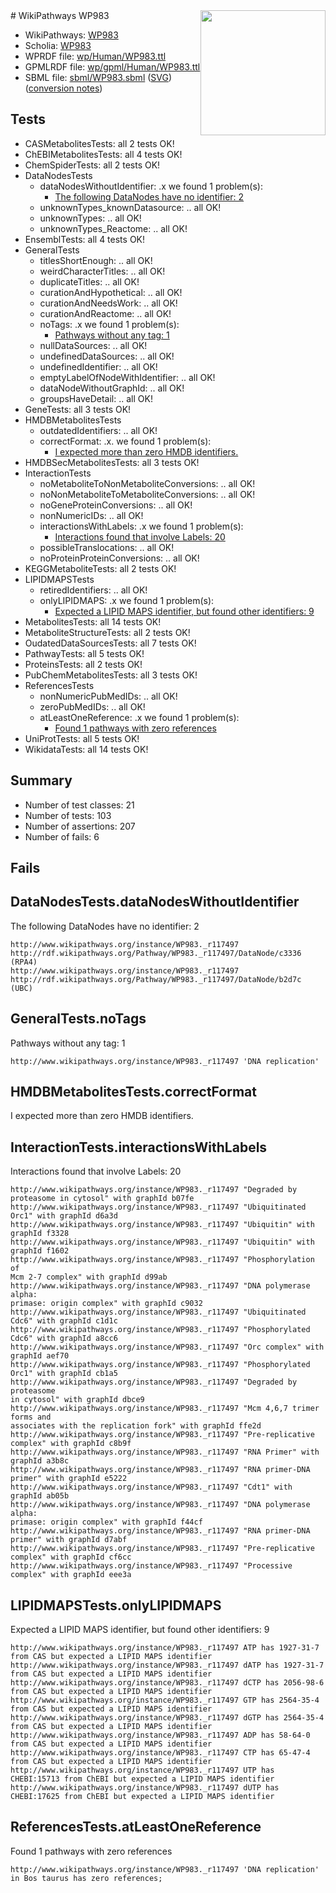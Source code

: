 <img style="float: right; width: 200px" src="../logo.png" />
# WikiPathways WP983

* WikiPathways: [WP983](https://identifiers.org/wikipathways:WP983)
* Scholia: [WP983](https://scholia.toolforge.org/wikipathways/WP983)
* WPRDF file: [wp/Human/WP983.ttl](../wp/Human/WP983.ttl)
* GPMLRDF file: [wp/gpml/Human/WP983.ttl](../wp/gpml/Human/WP983.ttl)
* SBML file: [sbml/WP983.sbml](../sbml/WP983.sbml) ([SVG](../sbml/WP983.svg)) ([conversion notes](../sbml/WP983.txt))

## Tests
* CASMetabolitesTests: all 2 tests OK!
* ChEBIMetabolitesTests: all 4 tests OK!
* ChemSpiderTests: all 2 tests OK!
* DataNodesTests
    * dataNodesWithoutIdentifier: .x we found 1 problem(s):
        * [The following DataNodes have no identifier: 2](#d2d32fa1)
    * unknownTypes_knownDatasource: .. all OK!
    * unknownTypes: .. all OK!
    * unknownTypes_Reactome: .. all OK!
* EnsemblTests: all 4 tests OK!
* GeneralTests
    * titlesShortEnough: .. all OK!
    * weirdCharacterTitles: .. all OK!
    * duplicateTitles: .. all OK!
    * curationAndHypothetical: .. all OK!
    * curationAndNeedsWork: .. all OK!
    * curationAndReactome: .. all OK!
    * noTags: .x we found 1 problem(s):
        * [Pathways without any tag: 1](#b5a30a81)
    * nullDataSources: .. all OK!
    * undefinedDataSources: .. all OK!
    * undefinedIdentifier: .. all OK!
    * emptyLabelOfNodeWithIdentifier: .. all OK!
    * dataNodeWithoutGraphId: .. all OK!
    * groupsHaveDetail: .. all OK!
* GeneTests: all 3 tests OK!
* HMDBMetabolitesTests
    * outdatedIdentifiers: .. all OK!
    * correctFormat: .x. we found 1 problem(s):
        * [I expected more than zero HMDB identifiers.](#ad154c1e)
* HMDBSecMetabolitesTests: all 3 tests OK!
* InteractionTests
    * noMetaboliteToNonMetaboliteConversions: .. all OK!
    * noNonMetaboliteToMetaboliteConversions: .. all OK!
    * noGeneProteinConversions: .. all OK!
    * nonNumericIDs: .. all OK!
    * interactionsWithLabels: .x we found 1 problem(s):
        * [Interactions found that involve Labels: 20](#fe97a8d7)
    * possibleTranslocations: .. all OK!
    * noProteinProteinConversions: .. all OK!
* KEGGMetaboliteTests: all 2 tests OK!
* LIPIDMAPSTests
    * retiredIdentifiers: .. all OK!
    * onlyLIPIDMAPS: .x we found 1 problem(s):
        * [Expected a LIPID MAPS identifier, but found other identifiers: 9](#48cc60c0)
* MetabolitesTests: all 14 tests OK!
* MetaboliteStructureTests: all 2 tests OK!
* OudatedDataSourcesTests: all 7 tests OK!
* PathwayTests: all 5 tests OK!
* ProteinsTests: all 2 tests OK!
* PubChemMetabolitesTests: all 3 tests OK!
* ReferencesTests
    * nonNumericPubMedIDs: .. all OK!
    * zeroPubMedIDs: .. all OK!
    * atLeastOneReference: .x we found 1 problem(s):
        * [Found 1 pathways with zero references](#35eb778e)
* UniProtTests: all 5 tests OK!
* WikidataTests: all 14 tests OK!


## Summary

* Number of test classes: 21
* Number of tests: 103
* Number of assertions: 207
* Number of fails: 6

## Fails

<a name="d2d32fa1" />

## DataNodesTests.dataNodesWithoutIdentifier

The following DataNodes have no identifier: 2
```
http://www.wikipathways.org/instance/WP983._r117497 http://rdf.wikipathways.org/Pathway/WP983._r117497/DataNode/c3336 (RPA4)
http://www.wikipathways.org/instance/WP983._r117497 http://rdf.wikipathways.org/Pathway/WP983._r117497/DataNode/b2d7c (UBC)
```

<a name="b5a30a81" />

## GeneralTests.noTags

Pathways without any tag: 1
```
http://www.wikipathways.org/instance/WP983._r117497 'DNA replication' 
```

<a name="ad154c1e" />

## HMDBMetabolitesTests.correctFormat

I expected more than zero HMDB identifiers.
<a name="fe97a8d7" />

## InteractionTests.interactionsWithLabels

Interactions found that involve Labels: 20
```
http://www.wikipathways.org/instance/WP983._r117497 "Degraded by proteasome in cytosol" with graphId b07fe
http://www.wikipathways.org/instance/WP983._r117497 "Ubiquitinated Orc1" with graphId d6a3d
http://www.wikipathways.org/instance/WP983._r117497 "Ubiquitin" with graphId f3328
http://www.wikipathways.org/instance/WP983._r117497 "Ubiquitin" with graphId f1602
http://www.wikipathways.org/instance/WP983._r117497 "Phosphorylation of
Mcm 2-7 complex" with graphId d99ab
http://www.wikipathways.org/instance/WP983._r117497 "DNA polymerase alpha:
primase: origin complex" with graphId c9032
http://www.wikipathways.org/instance/WP983._r117497 "Ubiquitinated Cdc6" with graphId c1d1c
http://www.wikipathways.org/instance/WP983._r117497 "Phosphorylated Cdc6" with graphId a8cc6
http://www.wikipathways.org/instance/WP983._r117497 "Orc complex" with graphId aef70
http://www.wikipathways.org/instance/WP983._r117497 "Phosphorylated Orc1" with graphId cb1a5
http://www.wikipathways.org/instance/WP983._r117497 "Degraded by
proteasome
in cytosol" with graphId dbce9
http://www.wikipathways.org/instance/WP983._r117497 "Mcm 4,6,7 trimer forms and
associates with the replication fork" with graphId ffe2d
http://www.wikipathways.org/instance/WP983._r117497 "Pre-replicative complex" with graphId c8b9f
http://www.wikipathways.org/instance/WP983._r117497 "RNA Primer" with graphId a3b8c
http://www.wikipathways.org/instance/WP983._r117497 "RNA primer-DNA primer" with graphId e5222
http://www.wikipathways.org/instance/WP983._r117497 "Cdt1" with graphId ab05b
http://www.wikipathways.org/instance/WP983._r117497 "DNA polymerase alpha:
primase: origin complex" with graphId f44cf
http://www.wikipathways.org/instance/WP983._r117497 "RNA primer-DNA primer" with graphId d7abf
http://www.wikipathways.org/instance/WP983._r117497 "Pre-replicative complex" with graphId cf6cc
http://www.wikipathways.org/instance/WP983._r117497 "Processive complex" with graphId eee3a
```

<a name="48cc60c0" />

## LIPIDMAPSTests.onlyLIPIDMAPS

Expected a LIPID MAPS identifier, but found other identifiers: 9
```
http://www.wikipathways.org/instance/WP983._r117497 ATP has 1927-31-7 from CAS but expected a LIPID MAPS identifier
http://www.wikipathways.org/instance/WP983._r117497 dATP has 1927-31-7 from CAS but expected a LIPID MAPS identifier
http://www.wikipathways.org/instance/WP983._r117497 dCTP has 2056-98-6 from CAS but expected a LIPID MAPS identifier
http://www.wikipathways.org/instance/WP983._r117497 GTP has 2564-35-4 from CAS but expected a LIPID MAPS identifier
http://www.wikipathways.org/instance/WP983._r117497 dGTP has 2564-35-4 from CAS but expected a LIPID MAPS identifier
http://www.wikipathways.org/instance/WP983._r117497 ADP has 58-64-0 from CAS but expected a LIPID MAPS identifier
http://www.wikipathways.org/instance/WP983._r117497 CTP has 65-47-4 from CAS but expected a LIPID MAPS identifier
http://www.wikipathways.org/instance/WP983._r117497 UTP has CHEBI:15713 from ChEBI but expected a LIPID MAPS identifier
http://www.wikipathways.org/instance/WP983._r117497 dUTP has CHEBI:17625 from ChEBI but expected a LIPID MAPS identifier
```

<a name="35eb778e" />

## ReferencesTests.atLeastOneReference

Found 1 pathways with zero references
```
http://www.wikipathways.org/instance/WP983._r117497 'DNA replication' in Bos taurus has zero references; 
```

